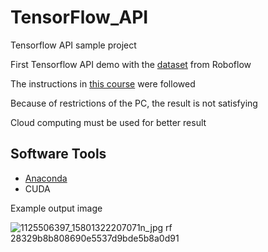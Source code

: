 # TensorFlow_API
Tensorflow API sample project

First Tensorflow API demo with the [dataset](https://public.roboflow.com/object-detection/mask-wearing) from Roboflow

The instructions in [this course](https://www.udemy.com/share/104gwwA0odeVpSR3o=/) were followed 

Because of restrictions of the PC, the result is not satisfying

Cloud computing must be used for better result

## Software Tools
- [Anaconda](https://www.anaconda.com/)
- CUDA


Example output image

![1125506397_15801322207071n_jpg rf 28329b8b808690e5537d9bde5b8a0d91](https://user-images.githubusercontent.com/42723084/120534865-9e40bc80-c3e2-11eb-9646-890ba827b84c.jpg)
